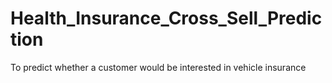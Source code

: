 # Health_Insurance_Cross_Sell_Prediction
To predict whether a customer would be interested in vehicle insurance

